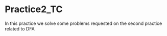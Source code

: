 # Practice2_TC
In this practice we solve some problems requested on the second practice related to DFA
